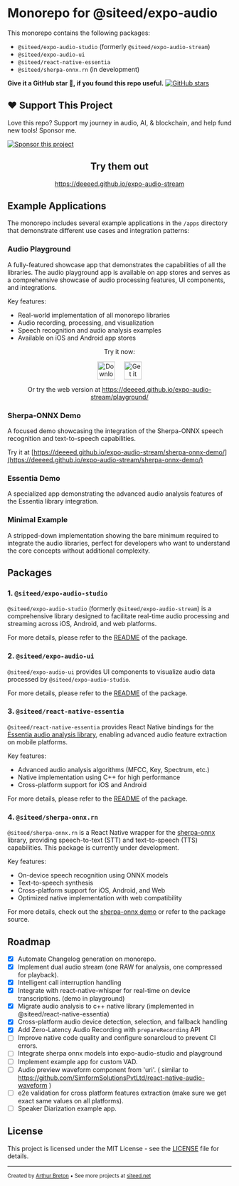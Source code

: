 # Monorepo for @siteed/expo-audio

This monorepo contains the following packages:
- `@siteed/expo-audio-studio` (formerly `@siteed/expo-audio-stream`)
- `@siteed/expo-audio-ui`
- `@siteed/react-native-essentia`
- `@siteed/sherpa-onnx.rn` (in development)

**Give it a GitHub star 🌟, if you found this repo useful.**
[![GitHub stars](https://img.shields.io/github/stars/deeeed/expo-audio-stream.svg?style=social&label=Star&maxAge=2592000)](https://github.com/deeeed/expo-audio-stream)

## ❤️ Support This Project

Love this repo? Support my journey in audio, AI, & blockchain, and help fund new tools! Sponsor me.

[![Sponsor this project](https://img.shields.io/github/sponsors/deeeed?label=Sponsor&logo=GitHub)](https://github.com/sponsors/deeeed)

<div align="center">
  <h2>Try them out</h2>
  <p><a href="https://deeeed.github.io/expo-audio-stream">https://deeeed.github.io/expo-audio-stream</a></p>
</div>

## Example Applications

The monorepo includes several example applications in the `/apps` directory that demonstrate different use cases and integration patterns:

### Audio Playground

A fully-featured showcase app that demonstrates the capabilities of all the libraries. The audio playground app is available on app stores and serves as a comprehensive showcase of audio processing features, UI components, and integrations.

Key features:
- Real-world implementation of all monorepo libraries
- Audio recording, processing, and visualization
- Speech recognition and audio analysis examples
- Available on iOS and Android app stores

<div align="center">
  <p>Try it now:</p>
  <div style="display: flex; justify-content: center; gap: 20px; margin: 10px 0;">
    <a href="https://apps.apple.com/app/audio-playground/id6739774966">
      <img src="https://developer.apple.com/app-store/marketing/guidelines/images/badge-download-on-the-app-store.svg" alt="Download on the App Store" height="40" />
    </a>
    <a href="https://play.google.com/store/apps/details?id=net.siteed.audioplayground">
      <img src="https://play.google.com/intl/en_us/badges/static/images/badges/en_badge_web_generic.png" alt="Get it on Google Play" height="40" />
    </a>
  </div>
  <p>Or try the web version at <a href="https://deeeed.github.io/expo-audio-stream/playground/">https://deeeed.github.io/expo-audio-stream/playground/</a></p>
</div>

### Sherpa-ONNX Demo

A focused demo showcasing the integration of the Sherpa-ONNX speech recognition and text-to-speech capabilities.

Try it at [https://deeeed.github.io/expo-audio-stream/sherpa-onnx-demo/](https://deeeed.github.io/expo-audio-stream/sherpa-onnx-demo/)

### Essentia Demo

A specialized app demonstrating the advanced audio analysis features of the Essentia library integration.

### Minimal Example

A stripped-down implementation showing the bare minimum required to integrate the audio libraries, perfect for developers who want to understand the core concepts without additional complexity.

## Packages

### 1. `@siteed/expo-audio-studio`

`@siteed/expo-audio-studio` (formerly `@siteed/expo-audio-stream`) is a comprehensive library designed to facilitate real-time audio processing and streaming across iOS, Android, and web platforms.

For more details, please refer to the [README](packages/expo-audio-studio/README.md) of the package.

### 2. `@siteed/expo-audio-ui`

`@siteed/expo-audio-ui` provides UI components to visualize audio data processed by `@siteed/expo-audio-studio`.

For more details, please refer to the [README](packages/expo-audio-ui/README.md) of the package.

### 3. `@siteed/react-native-essentia`

`@siteed/react-native-essentia` provides React Native bindings for the [Essentia audio analysis library](https://essentia.upf.edu/), enabling advanced audio feature extraction on mobile platforms.

Key features:
- Advanced audio analysis algorithms (MFCC, Key, Spectrum, etc.)
- Native implementation using C++ for high performance
- Cross-platform support for iOS and Android

For more details, please refer to the [README](packages/react-native-essentia/README.md) of the package.

### 4. `@siteed/sherpa-onnx.rn`

`@siteed/sherpa-onnx.rn` is a React Native wrapper for the [sherpa-onnx](https://github.com/k2-fsa/sherpa-onnx) library, providing speech-to-text (STT) and text-to-speech (TTS) capabilities. This package is currently under development.

Key features:
- On-device speech recognition using ONNX models
- Text-to-speech synthesis
- Cross-platform support for iOS, Android, and Web
- Optimized native implementation with web compatibility

For more details, check out the [sherpa-onnx demo](https://deeeed.github.io/expo-audio-stream/sherpa-onnx-demo/) or refer to the package source.

## Roadmap

- [x] Automate Changelog generation on monorepo.
- [x] Implement dual audio stream (one RAW for analysis, one compressed for playback).
- [x] Intelligent call interruption handling
- [x] Integrate with react-native-whisper for real-time on device transcriptions. (demo in playground)
- [x] Migrate audio analysis to c++ native library (implemented in @siteed/react-native-essentia)
- [x] Cross-platform audio device detection, selection, and fallback handling
- [x] Add Zero-Latency Audio Recording with `prepareRecording` API 
- [ ] Improve native code quality and configure sonarcloud to prevent CI errors.
- [ ] Integrate sherpa onnx models into expo-audio-studio and playground
- [ ] Implement example app for custom VAD.
- [ ] Audio preview waveform component from 'uri'. ( similar to https://github.com/SimformSolutionsPvtLtd/react-native-audio-waveform  )
- [ ] e2e validation for cross platform features extraction (make sure we get exact same values on all platforms).
- [ ] Speaker Diarization example app.

## License

This project is licensed under the MIT License - see the [LICENSE](LICENSE) file for details.

---
<sub>Created by [Arthur Breton](https://siteed.net) • See more projects at [siteed.net](https://siteed.net)</sub>
